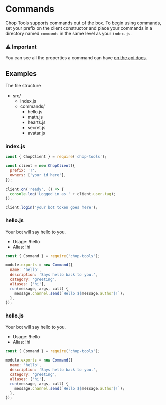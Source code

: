 # Commands

Chop Tools supports commands out of the box. To begin using commands, set your prefix on the client constructor and place your commands in a directory named `commands` in the same level as your `index.js`.

### ⚠ Important

You can see all the properties a command can have [on the api docs](./Command.html).

## Examples

The file structure

- src/
  - index.js
  - commands/
    - hello.js
    - math.js
    - hearts.js
    - secret.js
    - avatar.js

### index.js

```javascript
const { ChopClient } = require('chop-tools');

const client = new ChopClient({
  prefix: '!',
  owners: ['your id here'],
});

client.on('ready', () => {
  console.log('Logged in as ' + client.user.tag);
});

client.login('your bot token goes here');
```

### hello.js

Your bot will say hello to you.
- Usage: !hello
- Alias: !hi

```javascript
const { Command } = require('chop-tools');

module.exports = new Command({
  name: 'hello',
  description: 'Says hello back to you.',
  category: 'greeting',
  aliases: ['hi'],
  run(message, args, call) {
    message.channel.send(`Hello ${message.author}!`);
  },
});
```

### hello.js

Your bot will say hello to you.
- Usage: !hello
- Alias: !hi

```javascript
const { Command } = require('chop-tools');

module.exports = new Command({
  name: 'hello',
  description: 'Says hello back to you.',
  category: 'greeting',
  aliases: ['hi'],
  run(message, args, call) {
    message.channel.send(`Hello ${message.author}!`);
  },
});
```